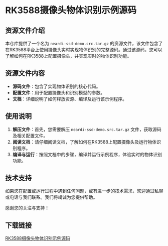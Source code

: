 # RK3588摄像头物体识别示例源码

## 资源文件介绍

本仓库提供了一个名为 `neardi-ssd-demo.src.tar.gz` 的资源文件，该文件包含了在RK3588平台上使用摄像头实时实现物体识别的完整源码。通过该源码，您可以了解如何在RK3588上配置摄像头，并实现实时的物体识别功能。

## 资源文件内容

- **源码文件**：包含了实现物体识别的核心代码。
- **配置文件**：用于配置摄像头和识别模型的参数。
- **文档**：详细说明了如何释放资源、编译及运行该示例程序。

## 使用说明

1. **解压文件**：首先，您需要解压 `neardi-ssd-demo.src.tar.gz` 文件，获取源码及相关配置文件。
2. **阅读文档**：请仔细阅读文档，了解如何在RK3588上配置摄像头及运行物体识别程序。
3. **编译与运行**：按照文档中的步骤，编译并运行示例程序，体验实时的物体识别功能。

## 技术支持

如果您在配置或运行过程中遇到任何问题，或有进一步的技术需求，欢迎通过私聊或电话与我们联系。我们将竭诚为您提供帮助。

感谢您的关注与支持！

## 下载链接

[RK3588摄像头物体识别示例源码](https://pan.quark.cn/s/101c2b2cf513)